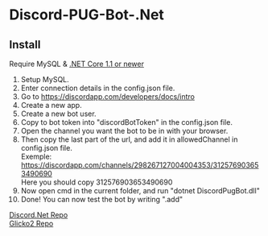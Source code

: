 # Discord-PUG-Bot-.Net

## Install
Require MySQL &  [.NET Core 1.1 or newer](https://www.microsoft.com/net/download/core#/runtime)  
1. Setup MySQL.
2. Enter connection details in the config.json file.
3. Go to https://discordapp.com/developers/docs/intro
4. Create a new app.
5. Create a new bot user.
6. Copy to bot token into "discordBotToken" in the config.json file.
7. Open the channel you want the bot to be in with your browser.
8. Then copy the last part of the url, and add it in allowedChannel in config.json file.  
Exemple: https://discordapp.com/channels/298267127004004353/312576903653490690  
Here you should copy 312576903653490690
9. Now open cmd in the current folder, and run "dotnet DiscordPugBot.dll"
10. Done! You can now test the bot by writing ".add"


[Discord.Net Repo](https://github.com/RogueException/Discord.Net)  
[Glicko2 Repo](https://github.com/MaartenStaa/glicko2-csharp)
